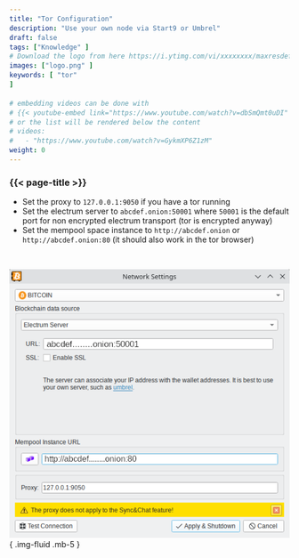 ```yaml
---
title: "Tor Configuration"
description: "Use your own node via Start9 or Umbrel"
draft: false
tags: ["Knowledge" ]
# Download the logo from here https://i.ytimg.com/vi/xxxxxxxx/maxresdefault.jpg
images: ["logo.png" ]
keywords: [ "tor"
]

# embedding videos can be done with 
# {{< youtube-embed link="https://www.youtube.com/watch?v=dbSmQmt0uDI" >}}
# or the list will be rendered below the content
# videos:
#   - "https://www.youtube.com/watch?v=GykmXP6Z1zM"
weight: 0
---
```


### {{< page-title >}}  
 

- Set the proxy to `127.0.0.1:9050`  if you have a tor running  
- Set the electrum server to `abcdef.onion:50001`  where `50001` is the default port for non encrypted electrum transport  (tor is encrypted anyway)
- Set the mempool space instance to `http://abcdef.onion` or `http://abcdef.onion:80` (it should also work in the tor browser)

 </br>

 
 ![tor config](config.png)
 { .img-fluid .mb-5 }
 